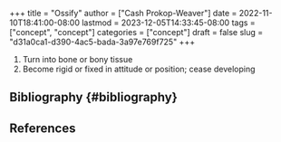+++
title = "Ossify"
author = ["Cash Prokop-Weaver"]
date = 2022-11-10T18:41:00-08:00
lastmod = 2023-12-05T14:33:45-08:00
tags = ["concept", "concept"]
categories = ["concept"]
draft = false
slug = "d31a0ca1-d390-4ac5-bada-3a97e769f725"
+++

1.  Turn into bone or bony tissue
2.  Become rigid or fixed in attitude or position; cease developing


## Bibliography {#bibliography}

## References

<style>.csl-entry{text-indent: -1.5em; margin-left: 1.5em;}</style><div class="csl-bib-body">
</div>
